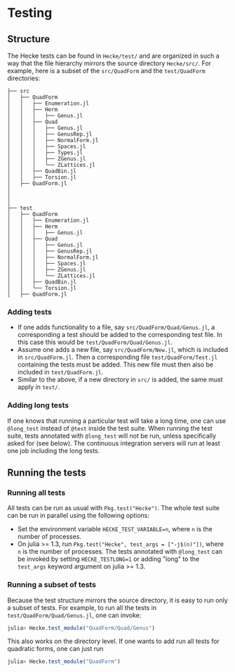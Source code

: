 # Testing

## Structure

The Hecke tests can be found in `Hecke/test/` and are organized in such a way that the file hierarchy mirrors the source directory
`Hecke/src/`. For example, here is a subset of the `src/QuadForm` and the `test/QuadForm` directories:

```
├── src
│   ├── QuadForm
│   │   ├── Enumeration.jl
│   │   ├── Herm
│   │   │   ├── Genus.jl
│   │   ├── Quad
│   │   │   ├── Genus.jl
│   │   │   ├── GenusRep.jl
│   │   │   ├── NormalForm.jl
│   │   │   ├── Spaces.jl
│   │   │   ├── Types.jl
│   │   │   ├── ZGenus.jl
│   │   │   └── ZLattices.jl
│   │   ├── QuadBin.jl
│   │   ├── Torsion.jl
│   ├── QuadForm.jl
│
│
│
├── test
│   ├── QuadForm
│   │   ├── Enumeration.jl
│   │   ├── Herm
│   │   │   ├── Genus.jl
│   │   ├── Quad
│   │   │   ├── Genus.jl
│   │   │   ├── GenusRep.jl
│   │   │   ├── NormalForm.jl
│   │   │   ├── Spaces.jl
│   │   │   ├── ZGenus.jl
│   │   │   └── ZLattices.jl
│   │   ├── QuadBin.jl
│   │   └── Torsion.jl
│   ├── QuadForm.jl
```

### Adding tests

- If one adds functionality to a file, say `src/QuadForm/Quad/Genus.jl`, a
  corresponding a test should be added to the corresponding test file. In this
  case this would be `test/QuadForm/Quad/Genus.jl`.
- Assume one adds a new file, say `src/QuadForm/New.jl`, which is included in
  `src/QuadForm.jl`. Then a corresponding file `test/QuadForm/Test.jl`
  containing the tests must be added. This new file must then also be included
  in `test/QuadForm.jl`.
- Similar to the above, if a new directory in `src/` is added, the same must apply
  in `test/`.

### Adding long tests

If one knows that running a particular test will take a long time, one can use
`@long_test` instead of `@test` inside the test suite. When running the test
suite, tests annotated with `@long_test` will not be run, unless specifically
asked for (see below). The continuous integration servers will run at least one
job including the long tests.

## Running the tests

### Running all tests

All tests can be run as usual with `Pkg.test("Hecke")`. The whole test suite can be run in parallel using the following options:
- Set the environment variable `HECKE_TEST_VARIABLE=n`, where `n` is the number of processes.
- On julia >= 1.3, run `Pkg.test("Hecke", test_args = ["-j$(n)"])`, where `n` is the number of processes.
The tests annotated with `@long_test` can be invoked by setting `HECKE_TESTLONG=1` or adding "long" to the `test_args` keyword argument on julia >= 1.3.

### Running a subset of tests

Because the test structure mirrors the source directory, it is easy to run only a subset of tests. For example, to run all the tests in `test/QuadForm/Quad/Genus.jl`, one can invoke:

```julia
julia> Hecke.test_module("QuadForm/Quad/Genus")
```

This also works on the directory level. If one wants to add run all tests for quadratic forms, one can just run

```julia
julia> Hecke.test_module("QuadForm")
```
